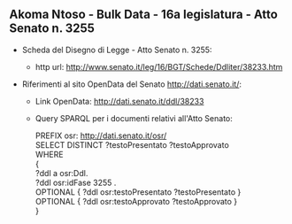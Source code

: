 ## Akoma Ntoso - Bulk Data - 16a legislatura - Atto Senato n. 3255 ##

* Scheda del Disegno di Legge - Atto Senato n. 3255:
	* http url: http://www.senato.it/leg/16/BGT/Schede/Ddliter/38233.htm

* Riferimenti al sito OpenData del Senato http://dati.senato.it/:
	* Link OpenData: http://dati.senato.it/ddl/38233
	* Query SPARQL per i documenti relativi all'Atto Senato:

        PREFIX osr: <http://dati.senato.it/osr/>  
		SELECT DISTINCT ?testoPresentato ?testoApprovato  
		WHERE  
		{  
		    ?ddl a osr:Ddl.  
		    ?ddl osr:idFase 3255 .  
		    OPTIONAL { ?ddl osr:testoPresentato ?testoPresentato }  
		    OPTIONAL { ?ddl osr:testoApprovato ?testoApprovato }  
		}
		